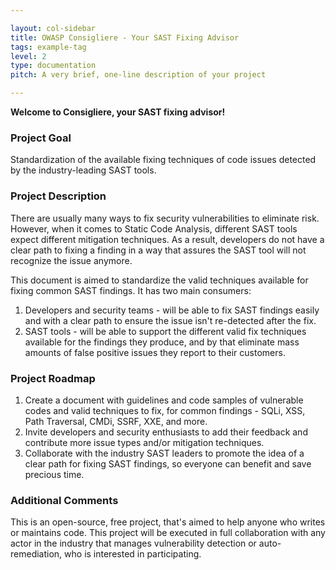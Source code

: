 ```yaml
---

layout: col-sidebar
title: OWASP Consigliere - Your SAST Fixing Advisor
tags: example-tag
level: 2
type: documentation
pitch: A very brief, one-line description of your project

---
```


**Welcome to Consigliere, your SAST fixing advisor!**


### Project Goal

Standardization of the available fixing techniques of code issues detected by the industry-leading SAST tools.

### Project Description

There are usually many ways to fix security vulnerabilities to eliminate risk.
However, when it comes to Static Code Analysis, different SAST tools expect different mitigation techniques. As a result, developers do not have a clear path to fixing a finding in a way that assures the SAST tool will not recognize the issue anymore.

This document is aimed to standardize the valid techniques available for fixing common SAST findings.
It has two main consumers:

1. Developers and security teams - will be able to fix SAST findings easily and with a clear path to ensure the issue isn't re-detected after the fix.
2. SAST tools - will be able to support the different valid fix techniques available for the findings they produce, and by that eliminate mass amounts of false positive issues they report to their customers.

### Project Roadmap

1. Create a document with guidelines and code samples of vulnerable codes and valid techniques to fix, for common findings - SQLi, XSS, Path Traversal, CMDi, SSRF, XXE, and more.
2. Invite developers and security enthusiasts to add their feedback and contribute more issue types and/or mitigation techniques.
3. Collaborate with the industry SAST leaders to promote the idea of a clear path for fixing SAST findings, so everyone can benefit and save precious time.

### Additional Comments

This is an open-source, free project, that's aimed to help anyone who writes or maintains code.
This project will be executed in full collaboration with any actor in the industry that manages vulnerability detection or auto-remediation, who is interested in participating.
